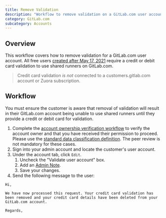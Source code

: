 ```yaml
---
title: Remove Validation
description: "Workflow to remove validation on a GitLab.com user account"
category: GitLab.com
subcategory: Accounts
---
```


## Overview

This workflow covers how to remove validation for a GitLab.com user account. All free users [created after May 17, 2021](https://about.gitlab.com/blog/2021/05/17/prevent-crypto-mining-abuse/) require a credit or debit card validation to use shared runners on GitLab.com.

> Credit card validation *is not* connected to a customers.gitlab.com account or Zuora subscription.

## Workflow

You must ensure the customer is aware that removal of validation will result in their GitLab.com account being unable to use shared runners until they provide a credit or debit card for validation.

1. Complete the [account ownership verification workflow](account_verification.html#workflow) to verify the account owner and that you have received their permission to proceed. Please use the [standard data classification definition](https://internal.gitlab.com/handbook/support/#data-classification). The peer review is not mandatory for these cases.
1. Sign into your admin account and locate the customer's user account.
1. Under the account tab, click `Edit`.
    1. Uncheck the "Validate user account" box.
    1. Add an [Admin Note](admin_note.html).
    1. Save your changes.
1. Send the following message to the user:

```text
Hi,

We have now processed this request. Your credit card validation has been removed and your credit card details have been deleted from your GitLab.com account.

Regards,
```
